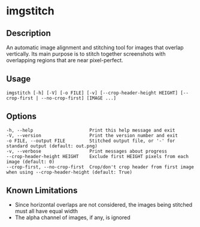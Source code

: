 # imgstitch

## Description

An automatic image alignment and stitching tool for images that overlap vertically. Its main purpose is to
stitch together screenshots with overlapping regions that are near pixel-perfect.

## Usage

    imgstitch [-h] [-V] [-o FILE] [-v] [--crop-header-height HEIGHT] [--crop-first | --no-crop-first] [IMAGE ...]

## Options

    -h, --help                     Print this help message and exit
    -V, --version                  Print the version number and exit
    -o FILE, --output FILE         Stitched output file, or '-' for standard output (default: out.png)
    -v, --verbose                  Print messages about progress
    --crop-header-height HEIGHT    Exclude first HEIGHT pixels from each image (default: 0)
    --crop-first, --no-crop-first  Crop/don't crop header from first image when using --crop-header-height (default: True)

## Known Limitations

- Since horizontal overlaps are not considered, the images being stitched must all have equal width
- The alpha channel of images, if any, is ignored
